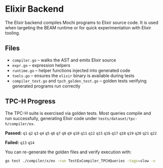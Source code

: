 # Elixir Backend

The Elixir backend compiles Mochi programs to Elixir source code. It is used when targeting the BEAM runtime or for quick experimentation with Elixir tooling.

## Files

- `compiler.go` – walks the AST and emits Elixir source
- `expr.go` – expression helpers
- `runtime.go` – helper functions injected into generated code
- `tools.go` – ensures the `elixir` binary is available during tests
- `compiler_test.go` and `tpch_golden_test.go` – golden tests verifying generated programs run correctly

## TPC-H Progress

The TPC-H suite is exercised via golden tests. Most queries compile and run
successfully, generating Elixir code under
`tests/dataset/tpc-h/compiler/ex`.

**Passed:** `q1` `q2` `q3` `q4` `q5` `q6` `q7` `q8` `q9` `q10` `q11`
`q12` `q15` `q16` `q17` `q18` `q19` `q20` `q21` `q22`

**Failed:** `q13` `q14`

You can re-generate the golden files and verify execution with:

```bash
go test ./compiler/x/ex -run TestExCompiler_TPCHQueries -tags=slow -v
```
